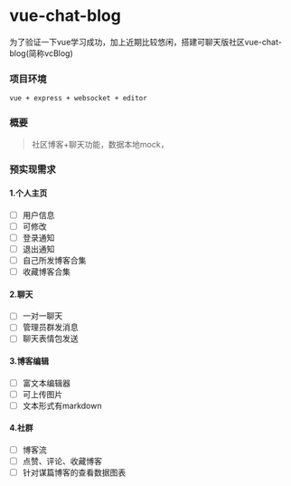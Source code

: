 # vue-chat-blog

为了验证一下vue学习成功，加上近期比较悠闲，搭建可聊天版社区vue-chat-blog(简称vcBlog)

### 项目环境

`vue + express + websocket + editor`

### 概要

> 社区博客+聊天功能，数据本地mock，

### 预实现需求


#### 1.个人主页

* [ ] 用户信息
* [ ] 可修改
* [ ] 登录通知
* [ ] 退出通知
* [ ] 自己所发博客合集
* [ ] 收藏博客合集

#### 2.聊天

* [ ] 一对一聊天
* [ ] 管理员群发消息
* [ ] 聊天表情包发送

#### 3.博客编辑

* [ ] 富文本编辑器
* [ ] 可上传图片
* [ ] 文本形式有markdown
  
#### 4.社群

* [ ] 博客流
* [ ] 点赞、评论、收藏博客
* [ ] 针对谋篇博客的查看数据图表